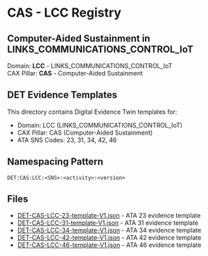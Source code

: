 # CAS - LCC Registry

## Computer-Aided Sustainment in LINKS_COMMUNICATIONS_CONTROL_IoT

Domain: **LCC** - LINKS_COMMUNICATIONS_CONTROL_IoT  
CAX Pillar: **CAS** - Computer-Aided Sustainment

## DET Evidence Templates

This directory contains Digital Evidence Twin templates for:
- Domain: LCC (LINKS_COMMUNICATIONS_CONTROL_IoT)
- CAX Pillar: CAS (Computer-Aided Sustainment)
- ATA SNS Codes: 23, 31, 34, 42, 46

## Namespacing Pattern
```
DET:CAS:LCC:<SNS>:<activity>:<version>
```

## Files
- [DET-CAS-LCC-23-template-V1.json](DET-CAS-LCC-23-template-V1.json) - ATA 23 evidence template
- [DET-CAS-LCC-31-template-V1.json](DET-CAS-LCC-31-template-V1.json) - ATA 31 evidence template
- [DET-CAS-LCC-34-template-V1.json](DET-CAS-LCC-34-template-V1.json) - ATA 34 evidence template
- [DET-CAS-LCC-42-template-V1.json](DET-CAS-LCC-42-template-V1.json) - ATA 42 evidence template
- [DET-CAS-LCC-46-template-V1.json](DET-CAS-LCC-46-template-V1.json) - ATA 46 evidence template
